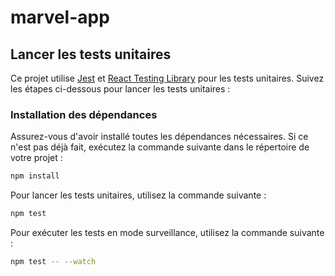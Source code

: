 # marvel-app

<!-- Mettre à jour les tests unitaires -->
## Lancer les tests unitaires

Ce projet utilise [Jest](https://jestjs.io/) et [React Testing Library](https://testing-library.com/docs/react-testing-library/intro) pour les tests unitaires. Suivez les étapes ci-dessous pour lancer les tests unitaires :

### Installation des dépendances

Assurez-vous d'avoir installé toutes les dépendances nécessaires. Si ce n'est pas déjà fait, exécutez la commande suivante dans le répertoire de votre projet :

```sh
npm install
```

Pour lancer les tests unitaires, utilisez la commande suivante :
```sh
npm test
```

Pour exécuter les tests en mode surveillance, utilisez la commande suivante :
```sh
npm test -- --watch
```
